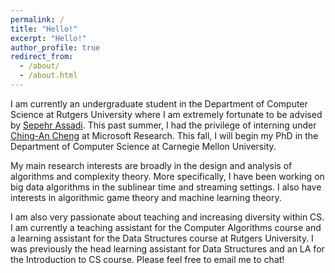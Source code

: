 ```yaml
---
permalink: /
title: "Hello!"
excerpt: "Hello!"
author_profile: true
redirect_from: 
  - /about/
  - /about.html
---
```

I am currently an undergraduate student in the Department of Computer Science at Rutgers University where I am extremely fortunate to be advised by [Sepehr Assadi](https://sepehr.assadi.info/). This past summer, I had the privilege of interning under [Ching-An Cheng](https://www.chinganc.com/) at Microsoft Research. This fall, I will begin my PhD in the Department of Computer Science at Carnegie Mellon University. 

My main research interests are broadly in the design and analysis of algorithms and complexity theory. More specifically, I have been working on big data algorithms in the sublinear time and streaming settings. I also have interests in algorithmic game theory and machine learning theory. 

I am also very passionate about teaching and increasing diversity within CS. I am currently a teaching assistant for the Computer Algorithms course and a learning assistant for the Data Structures course at Rutgers University. I was previously the head learning assistant for Data Structures and an LA for the Introduction to CS course.  Please feel free to email me to chat!